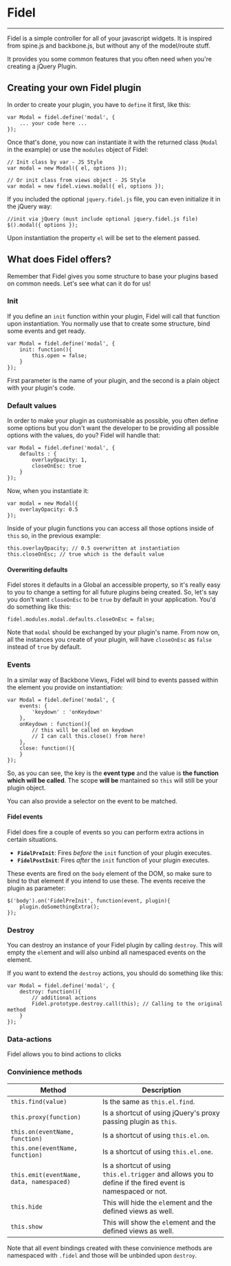 # Fidel
----

Fidel is a simple controller for all of your javascript widgets. It is inspired from spine.js and backbone.js, but without any of the model/route stuff.

It provides you some common features that you often need when you're creating a jQuery Plugin.

## Creating your own Fidel plugin

In order to create your plugin, you have to `define` it first, like this:

	var Modal = fidel.define('modal', {
		... your code here ...
	});

Once that's done, you now can instantiate it with the returned class (`Modal` in the example) or use the `modules` object of Fidel:

	// Init class by var - JS Style
	var modal = new Modal({ el, options });
	
	// Or init class from views object - JS Style
	var modal = new fidel.views.modal({ el, options });

If you included the optional `jquery.fidel.js` file, you can even initialize it in the jQuery way:

	//init via jQuery (must include optional jquery.fidel.js file)
	$().modal({ options });
	
Upon instantiation the property `el` will be set to the element passed.
	
## What does Fidel offers?

Remember that Fidel gives you some structure to base your plugins based on common needs. Let's see what can it do for us!

### Init

If you define an `init` function within your plugin, Fidel will call that function upon instantiation. You normally use that to create some structure, bind some events and get ready.

	var Modal = fidel.define('modal', {
		init: function(){
			this.open = false;
		}
	});
	
First parameter is the name of your plugin, and the second is a plain object with your plugin's code.	
	
### Default values

In order to make your plugin as customisable as possible, you often define some options but you don't want the developer to be providing all possible options with the values, do you? Fidel will handle that:

	var Modal = fidel.define('modal', {
		defaults : {
			overlayOpacity: 1,
			closeOnEsc: true
		}
	});
	
Now, when you instantiate it:

	var modal = new Modal({
		overlayOpacity: 0.5
	});
	
Inside of your plugin functions you can access all those options inside of `this` so, in the previous example:

	this.overlayOpacity; // 0.5 overwritten at instantiation
	this.closeOnEsc; // true which is the default value
	
#### Overwriting defaults

Fidel stores it defaults in a Global an accessible property, so it's really easy to you to change a setting for all future plugins being created. So, let's say you don't want `closeOnEsc` to be `true` by default in your application. You'd do something like this:

	fidel.modules.modal.defaults.closeOnEsc = false;
	
Note that `modal` should be exchanged by your plugin's name. From now on, all the instances you create of your plugin, will have `closeOnEsc` as `false` instead of `true` by default.		
	
### Events

In a similar way of Backbone Views, Fidel will bind to events passed within the element you provide on instantiation:

	var Modal = fidel.define('modal', {
		events: {
			'keydown' : 'onKeydown'
		},
		onKeydown : function(){
			// this will be called on keydown
			// I can call this.close() from here!
		},
		close: function(){
		}
	});
	
So, as you can see,	 the key is the **event type** and the value is **the function which will be called**. The scope **will be** mantained so `this` will still be your plugin object.

You can also provide a selector on the event to be matched.

#### Fidel events

Fidel does fire a couple of events so you can perform extra actions in certain situations. 

- **`FidelPreInit`**: Fires *before* the `init` function of your plugin executes.
- **`FidelPostInit`**: Fires *after* the `init` function of your plugin executes.

These events are fired on the `body` element of the DOM, so make sure to bind to that element if you intend to use these. The events receive the plugin as parameter:

	$('body').on('FidelPreInit', function(event, plugin){
		plugin.doSomethingExtra();
	});

### Destroy

You can destroy an instance of your Fidel plugin by calling `destroy`. This will empty the `el`ement and will also unbind all namespaced events on the element.

If you want to extend the `destroy` actions, you should do something like this:

	var Modal = fidel.define('modal', {
		destroy: function(){
			// additional actions
			Fidel.prototype.destroy.call(this); // Calling to the original method
		}
	});
	
### Data-actions

Fidel allows you to bind actions to clicks

### Convinience methods

| Method        | Description         |
| ------------- |-------------|
| `this.find(value)`   | Is the same as `this.el.find`.
| `this.proxy(function)` | Is a shortcut of using jQuery's proxy passing plugin as `this`.
| `this.on(eventName, function)` | Is a shortcut of using `this.el.on`.
| `this.one(eventName, function)` | Is a shortcut of using `this.el.one`.
| `this.emit(eventName, data, namespaced)` | Is a shortcut of using `this.el.trigger` and allows you to define if the fired event is namespaced or not.
| `this.hide` | This will hide the `el`ement and the defined views as well.
| `this.show` | This will show the `el`ement and the defined views as well.

Note that all event bindings created with these convinience methods are namespaced with `.fidel` and those will be unbinded upon `destroy`.
